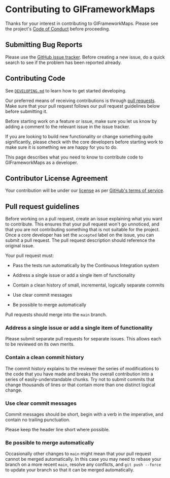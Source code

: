 # Contributing to GIFrameworkMaps

Thanks for your interest in contributing to GIFrameworkMaps.  Please see the project's [Code of Conduct](https://github.com/Dorset-Council-UK/GIFramework-Maps/blob/main/CODE_OF_CONDUCT.md) before proceeding.

## Submitting Bug Reports

Please use the [GitHub issue tracker](https://github.com/Dorset-Council-UK/GIFramework-Maps/issues). Before creating a new issue, do a quick search to see if the problem has been reported already.

## Contributing Code

See [`DEVELOPING.md`](https://github.com/Dorset-Council-UK/GIFramework-Maps/blob/main/DEVELOPING.md) to learn how to get started developing.

Our preferred means of receiving contributions is through [pull requests](https://help.github.com/articles/using-pull-requests). Make sure
that your pull request follows our pull request guidelines below before submitting it.

Before starting work on a feature or issue, make sure you let us know by adding a comment to the relevant issue in the issue tracker.

If you are looking to build new functionality or change something quite significantly, please check with the core developers before starting work to make sure 
it is something we are happy for you to do.

This page describes what you need to know to contribute code to GIFrameworkMaps as a developer.


## Contributor License Agreement

Your contribution will be under our [license](https://github.com/Dorset-Council-UK/GIFramework-Maps/blob/main/LICENCE) as per [GitHub's terms of service](https://help.github.com/articles/github-terms-of-service/#6-contributions-under-repository-license).


## Pull request guidelines

Before working on a pull request, create an issue explaining what you want to contribute. This ensures that your pull request won't go unnoticed, and that you are not contributing something that is not suitable for the project. Once a core developer has set the `accepted` label on the issue, you can submit a pull request. The pull request description should reference the original issue.

Your pull request must:

 * Pass the tests run automatically by the Continuous Integration system

 * Address a single issue or add a single item of functionality

 * Contain a clean history of small, incremental, logically separate commits

 * Use clear commit messages

 * Be possible to merge automatically

Pull requests should merge into the `main` branch.

### Address a single issue or add a single item of functionality

Please submit separate pull requests for separate issues. This allows each to
be reviewed on its own merits.

### Contain a clean commit history

The commit history explains to the reviewer the series of modifications to the
code that you have made and breaks the overall contribution into a series of
easily-understandable chunks. Try not to submit commits that change thousands
of lines or that contain more than one distinct logical change.

### Use clear commit messages

Commit messages should be short, begin with a verb in the imperative, and
contain no trailing punctuation.

Please keep the header line short where possible.

### Be possible to merge automatically

Occasionally other changes to `main` might mean that your pull request cannot
be merged automatically. In this case you may need to rebase your branch on a
more recent `main`, resolve any conflicts, and `git push --force` to update
your branch so that it can be merged automatically.
